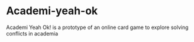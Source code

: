 # Academi-yeah-ok
Academi Yeah Ok! is a prototype of an online card game to explore solving conflicts in academia
